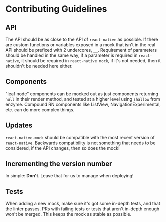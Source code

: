 # Contributing Guidelines

## API
The API should be as close to the API of `react-native` as possible. If there are custom functions or variables exposed in a mock that isn't in the real API should be prefixed with  2 undercores, `__`. Requirement of parameters should be handled in the same way, if a parameter is required in `react-native`, it should be required in `react-native mock`, if it's not needed, then it shouldn't be needed here either.

## Components
"leaf node" components can be mocked out as just components returning `null` in their render method, and tested at a higher level using `shallow` from enzyme. Compound RN components like ListView, NavigationExperimental, etc. can do more complex things.

## Updates
`react-native-mock` should be compatible with the most recent version of `react-native`. Backwards compatibility is not something that needs to be considered, if the API changes, then so does the mock!

## Incrementing the version number
In simple: __Don't__. Leave that for us to manage when deploying!

## Tests
When adding a new mock, make sure it's got some in-depth tests, and that the linter passes. PRs with failing tests or tests that aren't in-depth enough won't be merged. This keeps the mock as stable as possible.
